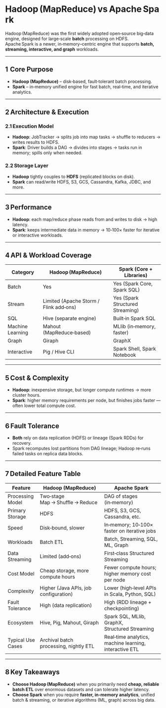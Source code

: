 # Hadoop (MapReduce) vs Apache Spark

Hadoop (MapReduce) was the first widely adopted open‑source big‑data engine, designed for large‑scale **batch** processing on HDFS.  
Apache Spark is a newer, in‑memory–centric engine that supports **batch, streaming, interactive, and graph** workloads.

---

## 1  Core Purpose  

* **Hadoop (MapReduce)** – disk‑based, fault‑tolerant batch processing.  
* **Spark** – in‑memory unified engine for fast batch, real‑time, and iterative analytics.

---

## 2 Architecture & Execution  

### 2.1 Execution Model  
* **Hadoop**: JobTracker → splits job into map tasks → shuffle to reducers → writes results to HDFS.  
* **Spark**: Driver builds a DAG → divides into stages → tasks run in memory; spills only when needed.

### 2.2 Storage Layer  
* **Hadoop** tightly couples to **HDFS** (replicated blocks on disk).  
* **Spark** can read/write HDFS, S3, GCS, Cassandra, Kafka, JDBC, and more.

---

## 3 Performance  

* **Hadoop**: each map/reduce phase reads from and writes to disk → high latency.  
* **Spark**: keeps intermediate data in memory → 10‑100× faster for iterative or interactive workloads.

---

## 4 API & Workload Coverage  

| Category         | Hadoop (MapReduce)                   | Spark (Core + Libraries)                     |
|------------------|--------------------------------------|---------------------------------------------|
| Batch            | Yes                                  | Yes (Spark Core, Spark SQL)                 |
| Stream           | Limited (Apache Storm / Flink add‑ons)| Yes (Spark Structured Streaming)            |
| SQL              | Hive (separate engine)               | Built‑in Spark SQL                          |
| Machine Learning | Mahout (MapReduce‑based)             | MLlib (in‑memory, faster)                   |
| Graph            | Giraph                               | GraphX                                     |
| Interactive      | Pig / Hive CLI                       | Spark Shell, Spark Notebook                |

---

## 5 Cost & Complexity  

* **Hadoop**: inexpensive storage, but longer compute runtimes → more cluster hours.  
* **Spark**: higher memory requirements per node, but finishes jobs faster — often lower total compute cost.

---

## 6 Fault Tolerance  

* **Both** rely on data replication (HDFS) or lineage (Spark RDDs) for recovery.  
* Spark recomputes lost partitions from DAG lineage; Hadoop re‑runs failed tasks on replica data blocks.

---

## 7 Detailed Feature Table  

| Feature           | **Hadoop (MapReduce)**                          | **Apache Spark**                                      |
|-------------------|-------------------------------------------------|-------------------------------------------------------|
| Processing Model  | Two‑stage Map → Shuffle → Reduce                | DAG of stages (in‑memory)                             |
| Primary Storage   | HDFS                                            | HDFS, S3, GCS, Cassandra, etc.                        |
| Speed             | Disk‑bound, slower                              | In‑memory; 10‑100× faster on iterative jobs           |
| Workloads         | Batch ETL                                       | Batch, Streaming, SQL, ML, Graph                      |
| Data Streaming    | Limited (add‑ons)                               | First‑class Structured Streaming                      |
| Cost Model        | Cheap storage, more compute hours               | Fewer compute hours; higher memory cost per node      |
| Complexity        | Higher (Java APIs, job configuration)           | Lower (high‑level APIs in Scala, Python, SQL)         |
| Fault Tolerance   | High (data replication)                         | High (RDD lineage + checkpointing)                    |
| Ecosystem         | Hive, Pig, Mahout, Giraph                       | Spark SQL, MLlib, GraphX, Structured Streaming        |
| Typical Use Cases | Archival batch processing, nightly ETL          | Real‑time analytics, machine learning, interactive ETL|

---

## 8 Key Takeaways  

* **Choose Hadoop (MapReduce)** when you primarily need **cheap, reliable batch ETL** over enormous datasets and can tolerate higher latency.  
* **Choose Spark** when you require **faster, in‑memory analytics**, unified batch & streaming, or iterative algorithms (ML, graph) across big data.
